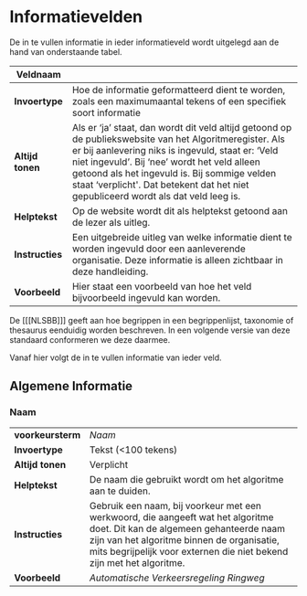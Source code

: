 # Informatievelden

De in te vullen informatie in ieder informatieveld wordt uitgelegd aan de hand van
onderstaande tabel.

| Veldnaam                                                                                                                                                                                                                                                                                                                                             |  |
| ------------ | ---------------------------------------------------------------------------------------------------------------------------------------------------------------------------------------------------------------------------------------------------------------------------------------------------------------------------------------------------- |
| **Invoertype**               | Hoe de informatie geformatteerd dient te worden, zoals een maximumaantal tekens of een specifiek soort informatie                                                                                                                                                                                                                                                                                                                                                                                                                                                                                                                                                                                        |
| **Altijd tonen**             | Als er ‘ja’ staat, dan wordt dit veld altijd getoond op de publiekswebsite van het Algoritmeregister. Als er bij aanlevering niks is ingevuld, staat er: ‘Veld niet ingevuld’. Bij ‘nee’ wordt het veld alleen getoond als het ingevuld is. Bij sommige velden staat ‘verplicht'. Dat betekent dat het niet gepubliceerd wordt als dat veld leeg is.                                                                                                                                                                                                                                                                                                                                                     |
| **Helptekst**                | Op de website wordt dit als helptekst getoond aan de lezer als uitleg.                                                                                                                                                                                                                                                                                                                                                                                                                                                                                                                                                                                                                                   |
| **Instructies**              | Een uitgebreide uitleg van welke informatie dient te worden ingevuld door een aanleverende organisatie. Deze informatie is alleen zichtbaar in deze handleiding.                                                                                                                                                                                                                                                                                                                                                                                                                                                                                                                                         |
| **Voorbeeld**                | Hier staat een voorbeeld van hoe het veld bijvoorbeeld ingevuld kan worden.                                                                                                                                                                                                                                                                                                                                                                                                                                                                                                                                                                                                                              |


De [[[NLSBB]]] geeft aan hoe begrippen in een begrippenlijst, taxonomie of thesaurus eenduidig worden beschreven. In een volgende versie van deze standaard conformeren we deze daarmee.


Vanaf hier volgt de in te vullen informatie van ieder veld.

## Algemene Informatie

### Naam

|                         |                                                                                                                                                                                                                                                                                                                                           |
| ----------------------- | ----------------------------------------------------------------------------------------------------------------------------------------------------------------------------------------------------------------------------------------------------------------------------------------------------------------------------------------- |
| **voorkeursterm**       | <dfn>Naam</dfn>                                                                                                                                                                                                                                                                                                                  |
| **Invoertype** | Tekst (<100 tekens)                                                                                                                                                                                                                                        |
| **Altijd tonen**               | Verplicht                                                                                                                                                                                |
| **Helptekst**   | De naam die gebruikt wordt om het algoritme aan te duiden. |
| **Instructies**   | Gebruik een naam, bij voorkeur met een werkwoord, die aangeeft wat het algoritme doet. Dit kan de algemeen gehanteerde naam zijn van het algoritme binnen de organisatie, mits begrijpelijk voor externen die niet bekend zijn met het algoritme. |
| **Voorbeeld**   | *Automatische Verkeersregeling Ringweg* |

